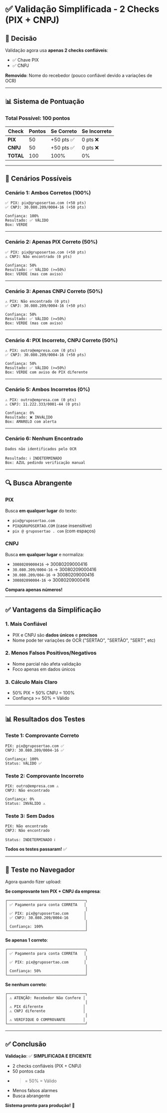 # ✅ Validação Simplificada - 2 Checks (PIX + CNPJ)

## 🎯 Decisão

Validação agora usa **apenas 2 checks confiáveis**:
- ✅ Chave PIX
- ✅ CNPJ

**Removido**: Nome do recebedor (pouco confiável devido a variações de OCR)

---

## 📊 Sistema de Pontuação

### Total Possível: 100 pontos

| Check | Pontos | Se Correto | Se Incorreto |
|-------|--------|------------|--------------|
| **PIX** | 50 | +50 pts ✅ | 0 pts ❌ |
| **CNPJ** | 50 | +50 pts ✅ | 0 pts ❌ |
| **TOTAL** | 100 | 100% | 0% |

---

## 🎨 Cenários Possíveis

### Cenário 1: Ambos Corretos (100%)
```
✅ PIX: pix@gruposertao.com (+50 pts)
✅ CNPJ: 30.080.209/0004-16 (+50 pts)

Confiança: 100%
Resultado: ✅ VÁLIDO
Box: VERDE
```

---

### Cenário 2: Apenas PIX Correto (50%)
```
✅ PIX: pix@gruposertao.com (+50 pts)
⚠️ CNPJ: Não encontrado (0 pts)

Confiança: 50%
Resultado: ✅ VÁLIDO (>=50%)
Box: VERDE (mas com aviso)
```

---

### Cenário 3: Apenas CNPJ Correto (50%)
```
⚠️ PIX: Não encontrado (0 pts)
✅ CNPJ: 30.080.209/0004-16 (+50 pts)

Confiança: 50%
Resultado: ✅ VÁLIDO (>=50%)
Box: VERDE (mas com aviso)
```

---

### Cenário 4: PIX Incorreto, CNPJ Correto (50%)
```
⚠️ PIX: outro@empresa.com (0 pts)
✅ CNPJ: 30.080.209/0004-16 (+50 pts)

Confiança: 50%
Resultado: ✅ VÁLIDO (>=50%)
Box: VERDE com aviso de PIX diferente
```

---

### Cenário 5: Ambos Incorretos (0%)
```
⚠️ PIX: outro@empresa.com (0 pts)
⚠️ CNPJ: 11.222.333/0001-44 (0 pts)

Confiança: 0%
Resultado: ❌ INVÁLIDO
Box: AMARELO com alerta
```

---

### Cenário 6: Nenhum Encontrado
```
Dados não identificados pelo OCR

Resultado: ℹ️ INDETERMINADO
Box: AZUL pedindo verificação manual
```

---

## 🔍 Busca Abrangente

### PIX
Busca **em qualquer lugar** do texto:
- `pix@gruposertao.com`
- `PIX@GRUPOSERTAO.COM` (case insensitive)
- `pix @ gruposertao . com` (com espaços)

### CNPJ
Busca **em qualquer lugar** e normaliza:
- `30080209000416` → 30080209000416
- `30.080.209/0004-16` → 30080209000416
- `30.080.209/004-16` → 30080209000416
- `300802090004-16` → 30080209000416

**Compara apenas números!**

---

## ✅ Vantagens da Simplificação

### 1. Mais Confiável
- PIX e CNPJ são **dados únicos** e **precisos**
- Nome pode ter variações de OCR ("SERTAO", "SERTÃO", "SERT", etc)

### 2. Menos Falsos Positivos/Negativos
- Nome parcial não afeta validação
- Foco apenas em dados únicos

### 3. Cálculo Mais Claro
- 50% PIX + 50% CNPJ = 100%
- Confiança >= 50% = Válido

---

## 📊 Resultados dos Testes

### Teste 1: Comprovante Correto
```
PIX: pix@gruposertao.com ✅
CNPJ: 30.080.209/0004-16 ✅

Confiança: 100%
Status: VÁLIDO ✅
```

### Teste 2: Comprovante Incorreto
```
PIX: outro@empresa.com ⚠️
CNPJ: Não encontrado

Confiança: 0%
Status: INVÁLIDO ⚠️
```

### Teste 3: Sem Dados
```
PIX: Não encontrado
CNPJ: Não encontrado

Status: INDETERMINADO ℹ️
```

**Todos os testes passaram!** ✅

---

## 🚀 Teste no Navegador

Agora quando fizer upload:

**Se comprovante tem PIX + CNPJ da empresa**:
```
┌───────────────────────────────────┐
│ ✅ Pagamento para conta CORRETA   │
│                                   │
│ ✅ PIX: pix@gruposertao.com       │
│ ✅ CNPJ: 30.080.209/0004-16       │
│                                   │
│ Confiança: 100%                   │
└───────────────────────────────────┘
```

**Se apenas 1 correto**:
```
┌───────────────────────────────────┐
│ ✅ Pagamento para conta CORRETA   │
│                                   │
│ ✅ PIX: pix@gruposertao.com       │
│                                   │
│ Confiança: 50%                    │
└───────────────────────────────────┘
```

**Se nenhum correto**:
```
┌───────────────────────────────────┐
│ ⚠️ ATENÇÃO: Recebedor Não Confere │
│                                   │
│ ⚠️ PIX diferente                  │
│ ⚠️ CNPJ diferente                 │
│                                   │
│ ⚠️ VERIFIQUE O COMPROVANTE        │
└───────────────────────────────────┘
```

---

## ✅ Conclusão

**Validação**: ✅ **SIMPLIFICADA E EFICIENTE**

- 2 checks confiáveis (PIX + CNPJ)
- 50 pontos cada
- >= 50% = Válido
- Menos falsos alarmes
- Busca abrangente

**Sistema pronto para produção!** 🚀
